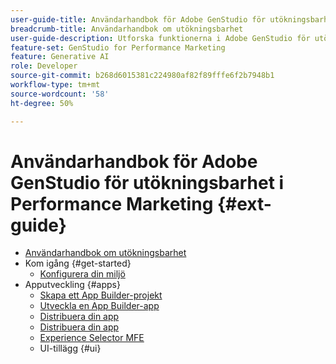 ```yaml
---
user-guide-title: Användarhandbok för Adobe GenStudio för utökningsbarhet i Performance Marketing
breadcrumb-title: Användarhandbok om utökningsbarhet
user-guide-description: Utforska funktionerna i Adobe GenStudio för utökningsbarhet för ramverk i Performance Marketing.
feature-set: GenStudio for Performance Marketing
feature: Generative AI
role: Developer
source-git-commit: b268d6015381c224980af82f89fffe6f2b7948b1
workflow-type: tm+mt
source-wordcount: '58'
ht-degree: 50%

---
```



# Användarhandbok för Adobe GenStudio för utökningsbarhet i Performance Marketing {#ext-guide}

+ [Användarhandbok om utökningsbarhet](home.md)
+ Kom igång {#get-started}
   + [Konfigurera din miljö](setup.md)
+ Apputveckling {#apps}
   + [Skapa ett App Builder-projekt](create-project.md)
   + [Utveckla en App Builder-app](create-app.md)
   + [Distribuera din app](deploy-app.md)
   + [Distribuera din app](distribute-app.md)
   + [Experience Selector MFE](experience-selector.md)
   + UI-tillägg {#ui}
